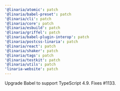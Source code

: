 ```yaml
---
'@linaria/atomic': patch
'@linaria/babel-preset': patch
'@linaria/cli': patch
'@linaria/core': patch
'@linaria/esbuild': patch
'@linaria/griffel': patch
'@linaria/babel-plugin-interop': patch
'@linaria/postcss-linaria': patch
'@linaria/react': patch
'@linaria/shaker': patch
'@linaria/tags': patch
'@linaria/testkit': patch
'@linaria/utils': patch
'linaria-website': patch
---
```


Upgrade Babel to support TypeScript 4.9. Fixes #1133.
